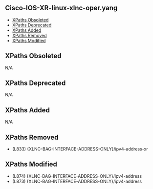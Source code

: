 ## Cisco-IOS-XR-linux-xlnc-oper.yang

- [XPaths Obsoleted](#xpaths-obsoleted)
- [XPaths Deprecated](#xpaths-deprecated)
- [XPaths Added](#xpaths-added)
- [XPaths Removed](#xpaths-removed)
- [XPaths Modified](#xpaths-modified)

## XPaths Obsoleted

N/A

## XPaths Deprecated

N/A

## XPaths Added

N/A

## XPaths Removed

- (L833)	{XLNC-BAG-INTERFACE-ADDRESS-ONLY}/ipv4-address-xr

## XPaths Modified

- (L874)	{XLNC-BAG-INTERFACE-ADDRESS-ONLY}/ipv4-address
- (L873)	{XLNC-BAG-INTERFACE-ADDRESS-ONLY}/ipv4-address

